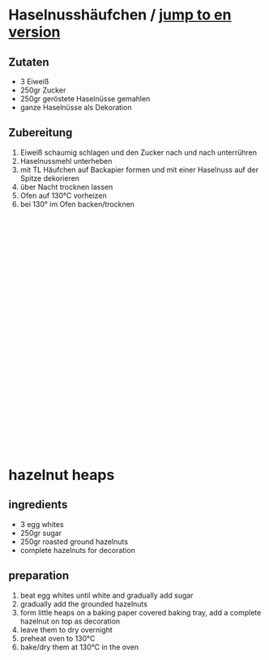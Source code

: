 # Haselnusshäufchen / <a href="#en">jump to en version</a>


## Zutaten

- 3 Eiweiß
- 250gr Zucker
- 250gr geröstete Haselnüsse gemahlen
- ganze Haselnüsse als Dekoration

## Zubereitung

1. Eiweiß schaumig schlagen und den Zucker nach und nach unterrühren
1. Haselnussmehl unterheben
1. mit TL Häufchen auf Backapier formen und mit einer Haselnuss auf der Spitze dekorieren
1. über Nacht trocknen lassen
1. Ofen auf 130°C vorheizen
1. bei 130° im Ofen backen/trocknen

<br />
<br />
<br />
<br />
<br />
<br />
<br />
<br />
<br />
<br />
<br />
<br />
<br />
<br />
<br />
<br />
<br />
<br />
<br />
<br />
<br />
<br />
<br />
<br />
<br />

<a name="en"></a>
<br />

# hazelnut heaps

## ingredients

- 3 egg whites
- 250gr sugar
- 250gr roasted ground hazelnuts
- complete hazelnuts for decoration

## preparation

1. beat egg whites until white and gradually add sugar
1. gradually add the grounded hazelnuts
1. form little heaps on a baking paper covered baking tray, add a complete hazelnut on top as decoration
1. leave them to dry overnight
1. preheat oven to 130°C
1. bake/dry them at 130°C in the oven
